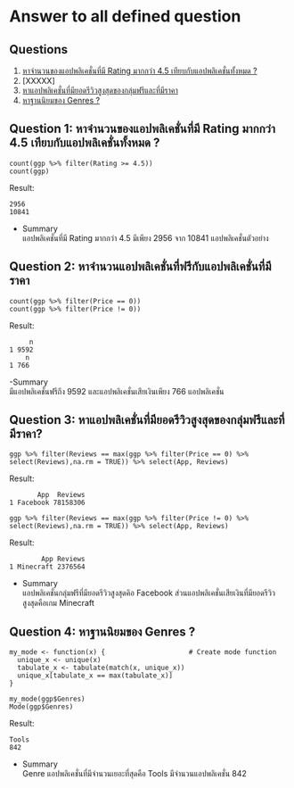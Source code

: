 # Answer to all defined question
## Questions
1. [หาจำนวนของแอปพลิเคชั่นที่มี Rating มากกว่า 4.5 เทียบกับแอปพลิเคชั่นทั้งหมด ?](#question-1-%E0%B8%AB%E0%B8%B2%E0%B8%88%E0%B8%B3%E0%B8%99%E0%B8%A7%E0%B8%99%E0%B8%82%E0%B8%AD%E0%B8%87%E0%B9%81%E0%B8%AD%E0%B8%9B%E0%B8%9E%E0%B8%A5%E0%B8%B4%E0%B9%80%E0%B8%84%E0%B8%8A%E0%B8%B1%E0%B9%88%E0%B8%99%E0%B8%97%E0%B8%B5%E0%B9%88%E0%B8%A1%E0%B8%B5-rating-%E0%B8%A1%E0%B8%B2%E0%B8%81%E0%B8%81%E0%B8%A7%E0%B9%88%E0%B8%B2-45-%E0%B9%80%E0%B8%97%E0%B8%B5%E0%B8%A2%E0%B8%9A%E0%B8%81%E0%B8%B1%E0%B8%9A%E0%B9%81%E0%B8%AD%E0%B8%9B%E0%B8%9E%E0%B8%A5%E0%B8%B4%E0%B9%80%E0%B8%84%E0%B8%8A%E0%B8%B1%E0%B9%88%E0%B8%99%E0%B8%97%E0%B8%B1%E0%B9%89%E0%B8%87%E0%B8%AB%E0%B8%A1%E0%B8%94-)
2. [XXXXX]
3. [หาแอปพลิเคชั่นที่มียอดรีวิวสูงสุดของกลุ่มฟรีและที่มีราคา](#question-3-%E0%B8%AB%E0%B8%B2%E0%B9%81%E0%B8%AD%E0%B8%9B%E0%B8%9E%E0%B8%A5%E0%B8%B4%E0%B9%80%E0%B8%84%E0%B8%8A%E0%B8%B1%E0%B9%88%E0%B8%99%E0%B8%97%E0%B8%B5%E0%B9%88%E0%B8%A1%E0%B8%B5%E0%B8%A2%E0%B8%AD%E0%B8%94%E0%B8%A3%E0%B8%B5%E0%B8%A7%E0%B8%B4%E0%B8%A7%E0%B8%AA%E0%B8%B9%E0%B8%87%E0%B8%AA%E0%B8%B8%E0%B8%94%E0%B8%82%E0%B8%AD%E0%B8%87%E0%B8%81%E0%B8%A5%E0%B8%B8%E0%B9%88%E0%B8%A1%E0%B8%9F%E0%B8%A3%E0%B8%B5%E0%B9%81%E0%B8%A5%E0%B8%B0%E0%B8%97%E0%B8%B5%E0%B9%88%E0%B8%A1%E0%B8%B5%E0%B8%A3%E0%B8%B2%E0%B8%84%E0%B8%B2)
4. [หาฐานนิยมของ Genres ?](#question-4-%E0%B8%AB%E0%B8%B2%E0%B8%90%E0%B8%B2%E0%B8%99%E0%B8%99%E0%B8%B4%E0%B8%A2%E0%B8%A1%E0%B8%82%E0%B8%AD%E0%B8%87-genres-)
## Question 1: หาจำนวนของแอปพลิเคชั่นที่มี Rating มากกว่า 4.5 เทียบกับแอปพลิเคชั่นทั้งหมด ?
```
count(ggp %>% filter(Rating >= 4.5))
count(ggp)
```
Result:

```
2956
10841
```
- Summary <br>
แอปพลิเคชั่นที่มี Rating มากกว่า 4.5 มีเพียง 2956 จาก 10841 แอปพลิเคชั่นตัวอย่าง
## Question 2: หาจำนวนแอปพลิเคชั่นที่ฟรีกับแอปพลิเคชั่นที่มีราคา
```
count(ggp %>% filter(Price == 0))
count(ggp %>% filter(Price != 0))
```
Result:
```
     n
1 9592
    n
1 766
```
-Summary <br>
มีแอปพลิเคชั่นฟรีถึง 9592 และแอปพลิเคชั่นเสียเงินเพียง 766 แอปพลิเคชั่น


## Question 3: หาแอปพลิเคชั่นที่มียอดรีวิวสูงสุดของกลุ่มฟรีและที่มีราคา?
```
ggp %>% filter(Reviews == max(ggp %>% filter(Price == 0) %>% select(Reviews),na.rm = TRUE)) %>% select(App, Reviews)
```
Result:
```
       App  Reviews
1 Facebook 78158306
```
```
ggp %>% filter(Reviews == max(ggp %>% filter(Price != 0) %>% select(Reviews),na.rm = TRUE)) %>% select(App, Reviews)
```
Result:
```
        App Reviews
1 Minecraft 2376564
```
- Summary <br>
แอปพลิเคชั่นกลุ่มฟรีที่มียอดรีวิวสูงสุดคิอ Facebook ส่วนแอปพลิเคชั่นเสียเงินที่มียอดรีวิวสูงสุดคือเกม Minecraft

## Question 4: หาฐานนิยมของ Genres ?
```
my_mode <- function(x) {                     # Create mode function 
  unique_x <- unique(x)
  tabulate_x <- tabulate(match(x, unique_x))
  unique_x[tabulate_x == max(tabulate_x)]
}

my_mode(ggp$Genres)
Mode(ggp$Genres)
```
Result:

```
Tools
842
```
- Summary <br>
Genre แอปพลิเคชั่นที่มีจำนวนเยอะที่สุดคือ Tools มีจำนวนแอปพลิเคชั่น 842

